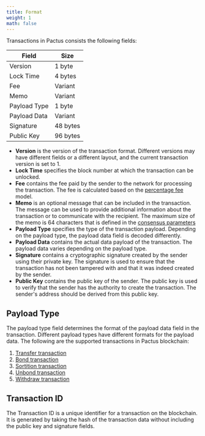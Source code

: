 ```yaml
---
title: Format
weight: 1
math: false
---
```


Transactions in Pactus consists the following fields:

| Field        | Size     |
| ------------ | -------- |
| Version      | 1 byte   |
| Lock Time    | 4 bytes  |
| Fee          | Variant  |
| Memo         | Variant  |
| Payload Type | 1 byte   |
| Payload Data | Variant  |
| Signature    | 48 bytes |
| Public Key   | 96 bytes |

- **Version** is the version of the transaction format. Different versions may have different fields or
  a different layout, and the current transaction version is set to 1.
- **Lock Time** specifies the block number at which the transaction can be unlocked.
- **Fee** contains the fee paid by the sender to the network for processing the transaction.
  The fee is calculated based on the [percentage fee](/concepts/transaction/fee/) model.
- **Memo** is an optional message that can be included in the transaction.
  The message can be used to provide additional information about the transaction or to communicate with the recipient.
  The maximum size of the memo is 64 characters that is defined in the
  [consensus parameters](/concepts/consensus/parameters/)
- **Payload Type** specifies the type of the transaction payload.
  Depending on the payload type, the payload data field is decoded differently.
- **Payload Data** contains the actual data payload of the transaction.
  The payload data varies depending on the payload type.
- **Signature** contains a cryptographic signature created by the sender using their private key.
  The signature is used to ensure that the transaction has not been tampered with and that it was indeed created by the sender.
- **Public Key** contains the public key of the sender.
  The public key is used to verify that the sender has the authority to create the transaction.
  The sender's address should be derived from this public key.

## Payload Type

The payload type field determines the format of the payload data field in the transaction.
Different payload types have different formats for the payload data.
The following are the supported transactions in Pactus blockchain:

1. [Transfer transaction](/concepts/transaction/transfer)
2. [Bond transaction](/concepts/transaction/bond)
3. [Sortition transaction](/concepts/transaction/sortition)
4. [Unbond transaction](/concepts/transaction/unbond)
5. [Withdraw transaction](/concepts/transaction/withdraw)

## Transaction ID

The Transaction ID is a unique identifier for a transaction on the blockchain.
It is generated by taking the hash of the transaction data without including the public key and signature fields.
